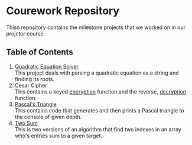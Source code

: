 # Courework Repository

Thisn repository contains the milestone projects that we worked on in our projctor course.

## Table of Contents

1. [Quadratic Equation Solver](milestone_1/quadratic_solver.py) <br> This project deals with parsing a quadratic equation as a string and finding its roots.
2. Cesar Cipher <br> This contains a keyed [encryption](milestone_2/encrypt.py) function and the reverse, [decryption](milestone_2/decrypt.py) function.
3. [Pascal's Triangle](milestone_3/triangle.py) <br> This contains code that generates and then prints a Pascal triangle to the console of given depth.
4. [Two Sum](milestone_4/find_sum.py) <br> This is two versions of an algorithm that find two indexes in an array who's entries sum to a given target.
